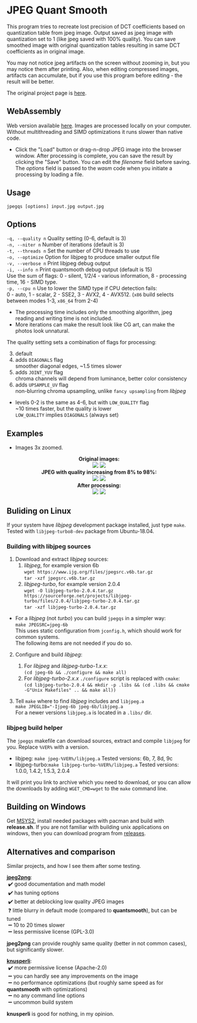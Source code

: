 # JPEG Quant Smooth

This program tries to recreate lost precision of DCT coefficients based on quantization table from jpeg image.
Output saved as jpeg image with quantization set to 1 (like jpeg saved with 100% quality). You can save smoothed image with original quantization tables resulting in same DCT coefficients as in original image.

You may not notice jpeg artifacts on the screen without zooming in, but you may notice them after printing. Also, when editing compressed images, artifacts can accumulate, but if you use this program before editing - the result will be better.

The original project page is [here](https://github.com/ilyakurdyukov/jpeg-quantsmooth).

## WebAssembly

Web version available [here](https://ilyakurdyukov.github.io/jpeg-quantsmooth/).
Images are processed locally on your computer.
Without multithreading and SIMD optimizations it runs slower than native code.

- Click the "Load" button or drag-n-drop JPEG image into the browser window. After processing is complete, you can save the result by clicking the "Save" button. You can edit the *filename* field before saving. The *options* field is passed to the *wasm* code when you initiate a processing by loading a file.

## Usage

`jpegqs [options] input.jpg output.jpg`

## Options

`-q, --quality n` Quality setting (0-6, default is 3)  
`-n, --niter n` Number of iterations (default is 3)  
`-t, --threads n` Set the number of CPU threads to use  
`-o, --optimize` Option for libjpeg to produce smaller output file  
`-v, --verbose n` Print libjpeg debug output  
`-i, --info n` Print quantsmooth debug output (default is 15)  
Use the sum of flags: 0 - silent, 1/2/4 - various information, 8 - processing time, 16 - SIMD type.  
`-p, --cpu n` Use to lower the SIMD type if CPU detection fails:  
0 - auto, 1 - scalar, 2 - SSE2, 3 - AVX2, 4 - AVX512.
(`x86` build selects between modes 1-3, `x86_64` from 2-4)  

- The processing time includes only the smoothing algorithm, jpeg reading and writing time is not included.
- More iterations can make the result look like CG art, can make the photos look unnatural.

The quality setting sets a combination of flags for processing:

3. default
4. adds `DIAGONALS` flag  
smoother diagonal edges, ~1.5 times slower
5. adds `JOINT_YUV` flag  
chroma channels will depend from luminance, better color consistency
6. adds `UPSAMPLE_UV` flag  
non-blurring chroma upsampling, unlike `fancy upsampling` from *libjpeg*

- levels 0-2 is the same as 4-6, but with `LOW_QUALITY` flag  
~10 times faster, but the quality is lower  
`LOW_QUALITY` implies `DIAGONALS` (always set)

## Examples

- Images 3x zoomed.

<p align="center"><b>
Original images:<br>
<img src="https://ilyakurdyukov.github.io/jpeg-quantsmooth/images/text_orig.png"> <img src="https://ilyakurdyukov.github.io/jpeg-quantsmooth/images/lena_orig.png"><br>
JPEG with quality increasing from 8% to 98%:<br>
<img src="https://ilyakurdyukov.github.io/jpeg-quantsmooth/images/text_jpg.png"> <img src="https://ilyakurdyukov.github.io/jpeg-quantsmooth/images/lena_jpg.png"><br>
After processing:<br>
<img src="https://ilyakurdyukov.github.io/jpeg-quantsmooth/images/text_new.png"> <img src="https://ilyakurdyukov.github.io/jpeg-quantsmooth/images/lena_new.png"><br>
</b></p>

## Buliding on Linux

If your system have *libjpeg* development package installed, just type `make`.
Tested with `libjpeg-turbo8-dev` package from Ubuntu-18.04.

### Building with libjpeg sources

1. Download and extract *libjpeg* sources:
    1. *libjpeg*, for example version 6b  
    `wget https://www.ijg.org/files/jpegsrc.v6b.tar.gz`  
    `tar -xzf jpegsrc.v6b.tar.gz`
    2. *libjpeg-turbo*, for example version 2.0.4  
    `wget -O libjpeg-turbo-2.0.4.tar.gz https://sourceforge.net/projects/libjpeg-turbo/files/2.0.4/libjpeg-turbo-2.0.4.tar.gz`  
    `tar -xzf libjpeg-turbo-2.0.4.tar.gz`

- For a *libjpeg* (not *turbo*) you can build `jpegqs` in a simpler way:  
`make JPEGSRC=jpeg-6b`  
This uses static configuration from `jconfig.h`, which should work for common systems.  
The following items are not needed if you do so.  

2. Configure and build *libjpeg*:
    1. For *libjpeg* and *libjpeg-turbo-1.x.x*:  
    `(cd jpeg-6b && ./configure && make all)`
    2. For *libjpeg-turbo-2.x.x* `./configure` script is replaced with `cmake`:  
    `(cd libjpeg-turbo-2.0.4 && mkdir -p .libs && (cd .libs && cmake -G"Unix Makefiles" .. && make all))`

3. Tell `make` where to find *libjpeg* includes and `libjpeg.a`  
`make JPEGLIB="-Ijpeg-6b jpeg-6b/libjpeg.a`  
For a newer versions `libjpeg.a` is located in a `.libs/` dir.

### libjpeg build helper

The `jpegqs` makefile can download sources, extract and compile `libjpeg` for you. Replace `%VER%` with a version.

- libjpeg: `make jpeg-%VER%/libjpeg.a`
Tested versions: 6b, 7, 8d, 9c
- libjpeg-turbo:`make libjpeg-turbo-%VER%/libjpeg.a`
Tested versions: 1.0.0, 1.4.2, 1.5.3, 2.0.4

It will print you link to archive which you need to download, or you can allow the downloads by adding `WGET_CMD=wget` to the `make` command line.

## Building on Windows

Get [MSYS2](https://www.msys2.org/), install needed packages with pacman and build with __release.sh__.
If you are not familiar with building unix applications on windows, then you can download program from [releases](https://github.com/ilyakurdyukov/jpeg-quantsmooth/releases).

## Alternatives and comparison

Similar projects, and how I see them after some testing.

[**jpeg2png**](https://github.com/victorvde/jpeg2png):  
&nbsp;✔️ good documentation and math model  
&nbsp;✔️ has tuning options  
&nbsp;✔️ better at deblocking low quality JPEG images  
&nbsp;❓ little blurry in default mode (compared to <b>quantsmooth</b>), but can be tuned  
&nbsp;➖ 10 to 20 times slower  
&nbsp;➖ less permissive license (GPL-3.0)  

**jpeg2png** can provide roughly same quality (better in not common cases), but significantly slower.

[**knusperli**](https://github.com/google/knusperli):  
&nbsp;✔️ more permissive license (Apache-2.0)  
&nbsp;➖ you can hardly see any improvements on the image  
&nbsp;➖ no performance optimizations (but roughly same speed as for <b>quantsmooth</b> with optimizations)  
&nbsp;➖ no any command line options  
&nbsp;➖ uncommon build system  

**knusperli** is good for nothing, in my opinion.
